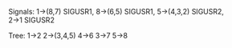 Signals:
    1->(8,7) SIGUSR1,  8->(6,5) SIGUSR1,  5->(4,3,2) SIGUSR2,  
    2->1 SIGUSR2

Tree:
    1->2   2->(3,4,5)   4->6    3->7  5->8
